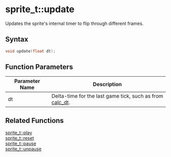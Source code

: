 # sprite_t::update

Updates the sprite's internal timer to flip through different frames.

## Syntax

```cpp
void update(float dt);
```

## Function Parameters

Parameter Name | Description
--- | ---
dt | Delta-time for the last game tick, such as from [calc_dt](https://github.com/RandyGaul/cute_framework/blob/master/doc/time/calc_dt.md).

## Related Functions

[sprite_t::play](https://github.com/RandyGaul/cute_framework/blob/master/doc/graphics/sprite/play.md)  
[sprite_t::reset](https://github.com/RandyGaul/cute_framework/blob/master/doc/graphics/sprite/reset.md)  
[sprite_t::pause](https://github.com/RandyGaul/cute_framework/blob/master/doc/graphics/sprite/pause.md)  
[sprite_t::unpause](https://github.com/RandyGaul/cute_framework/blob/master/doc/graphics/sprite/unpause.md)  
